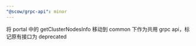 ```yaml
---
"@scow/grpc-api": minor
---
```


将 portal 中的 getClusterNodesInfo 移动到 common 下作为共用 grpc api，标记原有接口为 deprecated
